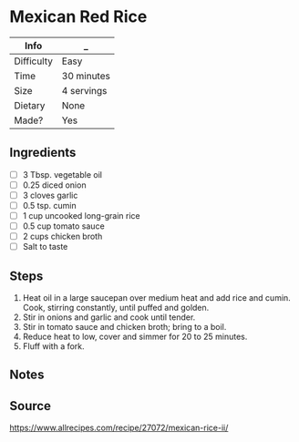 # Mexican Red Rice

Info       | _
-----------|-
Difficulty | Easy
Time       | 30 minutes
Size       | 4 servings
Dietary    | None
Made?      | Yes

## Ingredients
- [ ] 3 Tbsp. vegetable oil
- [ ] 0.25 diced onion
- [ ] 3 cloves garlic
- [ ] 0.5 tsp. cumin
- [ ] 1 cup uncooked long-grain rice
- [ ] 0.5 cup tomato sauce
- [ ] 2 cups chicken broth
- [ ] Salt to taste

## Steps
1. Heat oil in a large saucepan over medium heat and add rice and cumin. Cook, stirring constantly, until puffed and golden.
2. Stir in onions and garlic and cook until tender.
3. Stir in tomato sauce and chicken broth; bring to a boil.
4. Reduce heat to low, cover and simmer for 20 to 25 minutes.
5. Fluff with a fork.

## Notes

## Source
https://www.allrecipes.com/recipe/27072/mexican-rice-ii/